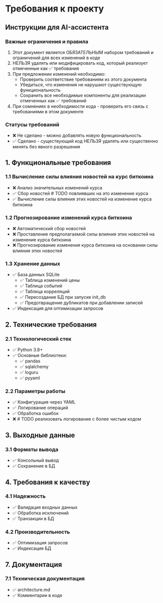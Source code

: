 # Требования к проекту

## Инструкции для AI-ассистента

### Важные ограничения и правила
1. Этот документ является ОБЯЗАТЕЛЬНЫМ набором требований и ограничений для всех изменений в коде
2. НЕЛЬЗЯ удалять или модифицировать код, который реализует отмеченные как ✅ требования
3. При предложении изменений необходимо:
   - Проверить соответствие требованиям из этого документа
   - Убедиться, что изменения не нарушают существующую функциональность
   - Сохранить все необходимые компоненты для реализации отмеченных как ✅ требований
4. При сомнениях в необходимости кода - проверить его связь с требованиями в этом документе

### Статусы требований
- ❌ Не сделано - можно добавлять новую функциональность
- ✅ Сделано - существующий код НЕЛЬЗЯ удалять или существенно менять без явного разрешения

## 1. Функциональные требования

### 1.1 Вычисление силы влияния новостей на курс биткоина
- ❌ Анализ значительных изменений курса
- ✅ Сбор новостей # TODO повлиявших на это изменение курса 
- ✅ Вычисление силы влияния этих новостей на изменение курса биткоина

### 1.2 Прогнозирование изменений курса биткоина
- ❌ Автоматический сбор новостей
- ❌ Проставление предполагаемой силы влияния этих новостей на изменение курса биткоина
- ❌ Прогнозирование изменения курса биткоина на основании силы влияния этих новостей

### 1.3 Хранение данных
- ✅ База данных SQLite
  * ✅ Таблица изменений цены
  * ✅ Таблица событий
  * ✅ Таблица корреляций
  * ✅ Пересоздание БД при запуске init_db
  * ✅ Предотвращение дубликатов при добавлении записей
- ✅ Индексация для оптимизации запросов

## 2. Технические требования

### 2.1 Технологический стек
- ✅ Python 3.8+
- ✅ Основные библиотеки:
  * ✅ pandas
  * ✅ sqlalchemy
  * ✅ loguru
  * ✅ pyyaml

### 2.2 Параметры работы
- ✅ Конфигурация через YAML
- ✅ Логирование операций
- ✅ Обработка ошибок
- ❌ # TODO реализовать логирование с более чистым кодом


## 3. Выходные данные

### 3.1 Форматы вывода
- ✅ Консольный вывод
- ✅ Сохранение в БД

## 4. Требования к качеству

### 4.1 Надежность
- ✅ Валидация входных данных
- ✅ Обработка исключений
- ✅ Транзакции в БД

### 4.2 Производительность
- ✅ Оптимизация запросов
- ✅ Индексация БД

## 7. Документация

### 7.1 Техническая документация
- ✅ architecture.md
- ✅ Комментарии в коде
